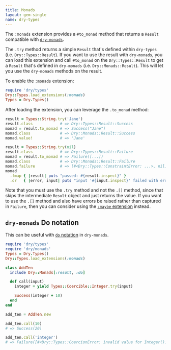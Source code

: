 ```yaml
---
title: Monads
layout: gem-single
name: dry-types
---
```


The `:monads` extension provides a `#to_monad` method that returns a `Result` compatible with [`dry-monads`]('/gems/dry-monads').

The `.try` method returns a simple `Result` that's defined within `dry-types` (i.e. `Dry::Types::Result`).
If you want to use the result with `dry-monads`, you can load this extension and call `#to_monad` on the `Dry::Types::Result` to get a `Result` that's defined in `dry-monads` (i.e. `Dry::Monads::Result`). This will let you use the `dry-monads` methods on the result.

To enable the `:monads` extension:

```ruby
require 'dry/types'
Dry::Types.load_extensions(:monads)
Types = Dry.Types()
```

After loading the extension, you can leverage the `.to_monad` method:

```ruby
result = Types::String.try('Jane')
result.class            # => Dry::Types::Result::Success
monad = result.to_monad # => Success("Jane")
monad.class             # => Dry::Monads::Result::Success
monad.value!            # => 'Jane'

result = Types::String.try(nil)
result.class            # => Dry::Types::Result::Failure
monad = result.to_monad # => Failure([...])
monad.class             # => Dry::Monads::Result::Failure
monad.failure           # => [#<Dry::Types::ConstraintError: ...>, nil]
monad
  .fmap { |result| puts "passed: #{result.inspect}" }
  .or   { |error, input| puts "input '#{input.inspect}' failed with error: #{error.to_s}" }
```

Note that you must use the `.try` method and not the `.[]` method, since that skips the intermediate `Result` object and just returns the value. If you want to use the `.[]` method and also have errors be raised rather than captured in `Failure`, then you can consider using the [`:maybe` extension](docs::extensions::maybe) instead.

## `dry-monads` Do notation
This can be useful with [`do` notation](/gems/dry-monads/1.2/do-notation/) in `dry-monads`.

```ruby
require 'dry/types'
require 'dry/monads'
Types = Dry.Types()
Dry::Types.load_extensions(:monads)

class AddTen
  include Dry::Monads[:result, :do]

  def call(input)
    integer = yield Types::Coercible::Integer.try(input)

    Success(integer + 10)
  end
end

add_ten = AddTen.new

add_ten.call(10)
# => Success(20)

add_ten.call('integer')
# => Failure([#<Dry::Types::CoercionError: invalid value for Integer(): "integer">, "integer"])
```
